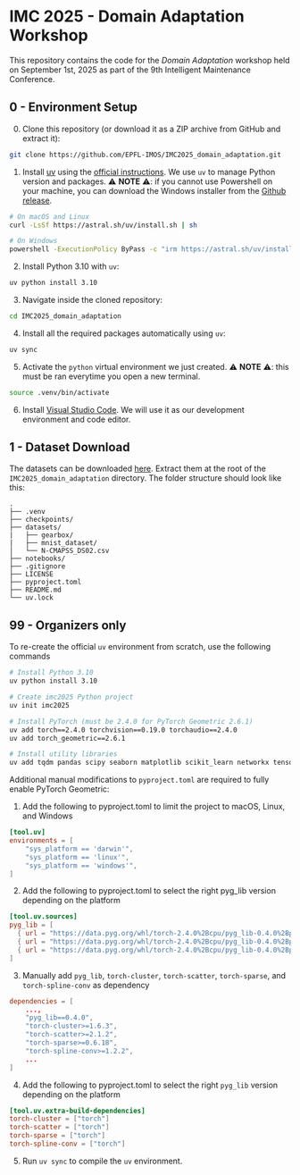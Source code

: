 # IMC 2025 - Domain Adaptation Workshop

This repository contains the code for the *Domain Adaptation* workshop held on 
September 1st, 2025 as part of the 9th Intelligent Maintenance Conference.

## 0 - Environment Setup

0. Clone this repository (or download it as a ZIP archive from GitHub and extract it):

```bash
git clone https://github.com/EPFL-IMOS/IMC2025_domain_adaptation.git
```

1. Install [uv](https://github.com/astral-sh/uv) using the [official instructions](https://github.com/astral-sh/uv?tab=readme-ov-file#installation). We use `uv` to manage Python version and packages. ⚠️ **NOTE** ⚠️: if you cannot use
Powershell on your machine, you can download the Windows installer from the [Github release](https://github.com/astral-sh/uv/releases/tag/0.8.12).

```bash
# On macOS and Linux
curl -LsSf https://astral.sh/uv/install.sh | sh

# On Windows
powershell -ExecutionPolicy ByPass -c "irm https://astral.sh/uv/install.ps1 | iex"
```

2. Install Python 3.10 with `uv`:

```bash
uv python install 3.10
```

3. Navigate inside the cloned repository:
```bash
cd IMC2025_domain_adaptation
```

4. Install all the required packages automatically using `uv`:
```bash
uv sync
```

5. Activate the `python` virtual environment we just created. ⚠️ **NOTE** ⚠️: this must be ran
everytime you open a new terminal.
```bash
source .venv/bin/activate
``` 

6. Install [Visual Studio Code](https://code.visualstudio.com/). We will use it as our
development environment and code editor.

## 1 - Dataset Download

The datasets can be downloaded [here](https://drive.switch.ch/index.php/s/t8EsC0pBNbyxtqs).
Extract them at the root of the `IMC2025_domain_adaptation` directory. The folder structure
should look like this:

```
.
├── .venv
├── checkpoints/
├── datasets/
|   ├── gearbox/
|   ├── mnist_dataset/
│   └── N-CMAPSS_DS02.csv
├── notebooks/
├── .gitignore
├── LICENSE
├── pyproject.toml
├── README.md
└── uv.lock
```

## 99 - Organizers only

To re-create the official `uv` environment from scratch, use the following commands

```bash
# Install Python 3.10
uv python install 3.10

# Create imc2025 Python project
uv init imc2025

# Install PyTorch (must be 2.4.0 for PyTorch Geometric 2.6.1)
uv add torch==2.4.0 torchvision==0.19.0 torchaudio==2.4.0
uv add torch_geometric==2.6.1

# Install utility libraries
uv add tqdm pandas scipy seaborn matplotlib scikit_learn networkx tensorboard tensorboardX pyreadr neptune torchinfo gpustat yacs plotly ipykernel jupyter librosa h5py
```

Additional manual modifications to `pyproject.toml` are required to fully enable PyTorch Geometric:

1. Add the following to pyproject.toml to limit the project to macOS, Linux, and Windows

```toml
[tool.uv]
environments = [
    "sys_platform == 'darwin'",
    "sys_platform == 'linux'",
    "sys_platform == 'windows'",
]
```

2. Add the following to pyproject.toml to select the right pyg_lib version depending on the platform

```toml
[tool.uv.sources]
pyg_lib = [
  { url = "https://data.pyg.org/whl/torch-2.4.0%2Bcpu/pyg_lib-0.4.0%2Bpt24-cp310-cp310-macosx_14_0_universal2.whl", marker = "sys_platform == 'darwin'" },
  { url = "https://data.pyg.org/whl/torch-2.4.0%2Bcpu/pyg_lib-0.4.0%2Bpt24cpu-cp310-cp310-linux_x86_64.whl", marker = "sys_platform == 'linux'" },
  { url = "https://data.pyg.org/whl/torch-2.4.0%2Bcpu/pyg_lib-0.4.0%2Bpt24cpu-cp310-cp310-win_amd64.whl", marker = "sys_platform == 'windows'" },
]
```

3. Manually add `pyg_lib`, `torch-cluster`, `torch-scatter`, `torch-sparse`, and `torch-spline-conv` as dependency

```toml
dependencies = [
    ...,
    "pyg_lib==0.4.0",
    "torch-cluster>=1.6.3",
    "torch-scatter>=2.1.2",
    "torch-sparse>=0.6.18",
    "torch-spline-conv>=1.2.2",
    ...
]
```

4. Add the following to pyproject.toml to select the right `pyg_lib` version depending on the platform

```toml
[tool.uv.extra-build-dependencies]
torch-cluster = ["torch"]
torch-scatter = ["torch"]
torch-sparse = ["torch"]
torch-spline-conv = ["torch"]
```

5. Run `uv sync` to compile the `uv` environment.

